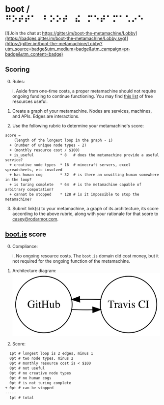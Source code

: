 # boot / ⠛⠕⠞⠞⠁⠀⠃⠕⠕⠞⠀⠮⠀⠍⠑⠞⠁⠍⠁⠡⠔⠑

[![Join the chat at https://gitter.im/boot-the-metamachine/Lobby](https://badges.gitter.im/boot-the-metamachine/Lobby.svg)](https://gitter.im/boot-the-metamachine/Lobby?utm_source=badge&utm_medium=badge&utm_campaign=pr-badge&utm_content=badge)

## Scoring

0. Rules:

    i. Aside from one-time costs, a proper metamachine should not require ongoing funding to continue functioning. You may find [this list](https://github.com/ripienaar/free-for-dev/blob/master/README.md) of free resources useful.

1. Create a graph of your metamachine. Nodes are services, machines, and APIs. Edges are interactions.

2. Use the following rubric to determine your metamachine's score:
```
score =
    (length of the longest loop in the graph - 1)
  + (number of unique node types - 2)
  + (monthly resource cost / $100)
  + is_useful            * 8   # does the metamachine provide a useful service?
  + creative node types  * 16  # minecraft servers, excel spreadsheets, etc involved
  + has human cog        * 32  # is there an unwitting human somewhere in the loop?
  + is turing complete   * 64  # is the metamachine capable of arbitrary computation?
  + cannot be stopped    * 128 # is it impossible to stop the metamachine?
```

3. Submit link(s) to your metamachine, a graph of its architecture, its score according to the above rubric, along with your rationale for that score to <casey@rodarmor.com>.

## [boot.is](http://boot.is) score

0. Compliance:

    i. No ongoing resource costs. The `boot.is` domain did cost money, but it not required for the ongoing function of the metamachine.

1. Architecture diagram:
    ![architecture diagram](boot.png)

2. Score:

```
  1pt # longest loop is 2 edges, minus 1
  0pt # two node types, minus 2
  0pt # monthly resource cost is < $100
  0pt # not useful
  0pt # no creative node types
  0pt # no human cogs
  0pt # is not turing complete
+ 0pt # can be stopped
-----
  1pt # total
```
